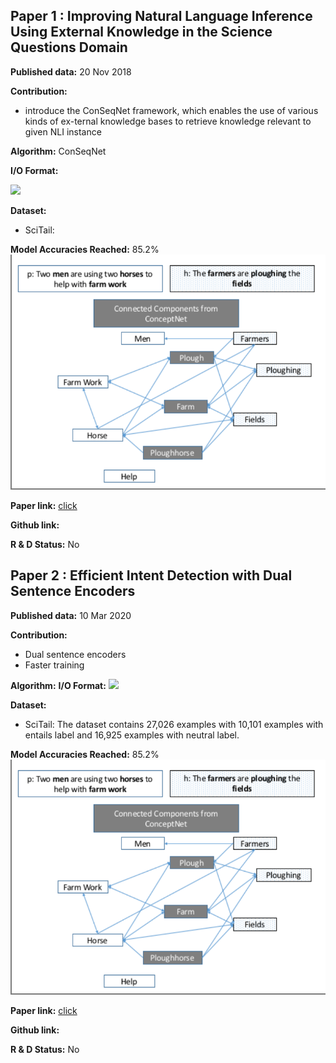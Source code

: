 ## Paper 1 : Improving Natural Language Inference Using External Knowledge in the Science Questions Domain

__Published data:__ 20 Nov 2018

__Contribution:__ 
- introduce the ConSeqNet framework, which enables the use of various kinds of ex-ternal knowledge bases to retrieve knowledge relevant to given NLI instance


__Algorithm:__ ConSeqNet

__I/O Format:__ 

![](./ATIS_data_sample.png)

__Dataset:__
- SciTail:

__Model Accuracies Reached:__
85.2%
![](./images/emon_nli_graph.png)

__Paper link:__ [click](https://arxiv.org/abs/1809.05724)

__Github link:__

__R & D Status:__ No


## Paper 2 : Efficient Intent Detection with Dual Sentence Encoders

__Published data:__ 10 Mar 2020

__Contribution:__ 
- Dual sentence encoders
- Faster training


__Algorithm:__ 
__I/O Format:__ 
![](./ATIS_data_sample.png)

__Dataset:__
- SciTail: The dataset contains 27,026 examples with 10,101 examples with entails label and 16,925 examples with neutral label.

__Model Accuracies Reached:__
85.2%
![](./images/emon_nli_graph.png)

__Paper link:__ [click](https://arxiv.org/abs/1809.05724)

__Github link:__

__R & D Status:__ No
